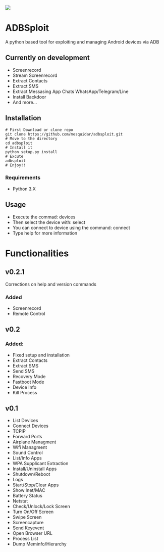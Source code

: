 ![](https://raw.githubusercontent.com/mesquidar/adbsploit/master/adbsploit.png)

# ADBSploit

A python based tool for exploiting and managing Android devices via ADB

## Currently on development

- Screenrecord
- Stream Screenrecord
- Extract Contacts
- Extract SMS
- Extract Messasing App Chats WhatsApp/Telegram/Line
- Install Backdoor
- And more...

## Installation
```
# First Download or clone repo
git clone https://github.com/mesquidar/adbsploit.git
# Move to the directory
cd adbsploit
# Install it
python setup.py install
# Excute 
adbsploit
# Enjoy!!
```

### Requirements 
- Python 3.X

## Usage
- Execute the commad: devices
- Then select the device  with: select
- You can connect to device using the command: connect
- Type help for more information

# Functionalities

## v0.2.1
Corrections on help and version commands

### Added
- Screenrecord
- Remote Control

## v0.2

### Added:
- Fixed setup and installation
- Extract Contacts
- Extract SMS
- Send SMS
- Recovery Mode
- Fastboot Mode
- Device Info
- Kill Process

## v0.1
- List Devices
- Connect Devices
- TCPIP
- Forward Ports
- Airplane Managment
- Wifi Managment
- Sound Control
- List/Info Apps
- WPA Supplicant Extraction
- Install/Uninstall Apps
- Shutdown/Reboot
- Logs
- Start/Stop/Clear Apps
- Show Inet/MAC
- Battery Status
- Netstat
- Check/Unlock/Lock Screen
- Turn On/Off Screen
- Swipe Screen
- Screencapture
- Send Keyevent
- Open Browser URL
- Process List
- Dump Meminfo/Hierarchy





